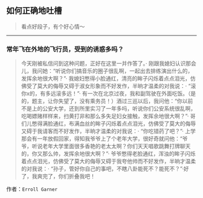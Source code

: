 ## 如何正确地吐槽

> 看点好段子，有个好心情～


 
---

### 常年飞在外地的飞行员，受到的诱惑多吗？

> 今天刚被私信问到这种问题，正好在这里一并作答了。· 刚跟我媳妇认识那会儿，我问她：“听说你们搞音乐的圈子很乱啊，一起出去排练演出什么的，发挥余地很大啊？”· 我媳妇憋得小脸通红，清亮的眸子闪烁着点点泪光，仿佛受了莫大的侮辱又碍于淑女形象而不好发作，半晌才温柔的对我说：· “滚你x的，有多远滚多远！”· 有一次在北京过夜，我和副驾驶在外面吃饭。（是的，题主，让你失望了，没有乘务员！）酒过三巡以后，我问他：“你以前不是上的公安大学，还到所里实习了一年多吗，听说你们公安系统很乱啊，吃喝嫖赌样样来，扫黄打非和那么多失足妇女接触，发挥余地很大啊？”· 哥们儿憋得满脸通红，布满血丝的眸子闪烁着点点泪光，仿佛受了莫大的侮辱又碍于我请客而不好发作，半晌才温柔的对我说：· “你吃错药了吧？”· 上学那会有一年放假回家，得知我爷爷上了个老年大学，很好奇就问他：“爷爷，听说老年大学里面很多香艳的老太太啊？你们天天唱歌跳舞打牌聊天的，你又那么帅，发挥余地很大啊？”· 爷爷憋得老脸通红，浑浊的眸子闪烁着点点泪光，仿佛受了莫大的侮辱又碍于我夸他帅而不好发作，半晌才温柔的对我说：· “孙子，管好你自己的事吧，不瞎八卦能死不？能死不？”·好了，我爽完了，你们折叠我吧！


作者：`Erroll Garner`